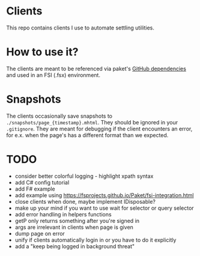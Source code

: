 # Clients

This repo contains clients I use to automate settling utilities.

# How to use it?

The clients are meant to be referenced via paket's [GitHub dependencies](https://fsprojects.github.io/Paket/github-dependencies.html) and used in an FSI (.fsx) environment.

# Snapshots

The clients occasionally save snapshots to `./snapshots/page_{timestamp}.mhtml`.
They should be ignored in your `.gitignore`.
They are meant for debugging if the client encounters an error, for e.x. when the page's has a different format than we expected.

# TODO

- consider better colorful logging - highlight xpath syntax
- add C# config tutorial
- add F# example
- add example using https://fsprojects.github.io/Paket/fsi-integration.html
- close clients when done, maybe implement IDisposable?
- make up your mind if you want to use wait for selector or query selector
- add error handling in helpers functions
- getP only returns something after you're signed in
- args are irrelevant in clients when page is given
- dump page on error
- unify if clients automatically login in or you have to do it explicitly
- add a "keep being logged in background threat"
